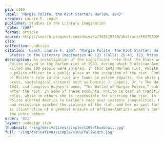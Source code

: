 ```yaml
---
pid: s109
label: 'Margie Polite, the Riot Starter: Harlem, 1943'
creator: Laurie F. Leach
publisher: Studies in the Literary Imagination
_date: '2007'
format: article
source: http://search.proquest.com/docview/198125730/abstract/F557E5D2966B44FAPQ/1
clio:
collection: undesign
citation: 'Leach, Laurie F. 2007. "Margie Polite, The Riot Starter: Harlem, 1943."
  Studies in the Literary Imagination 40 (2) (Fall): 25-48, 173. https://www.proquest.com/docview/198125730/abstract/F557E5D2966B44FAPQ/1'
description: An investigation of the significant role that the black woman Margie
  Polite played in the Harlem riot of 1943, during which 6 African-Americans were
  killed and 180 people were injured. In this 1943 Harlem riot, Polite confronted
  a police officer in a public place at the inception of the riot. Conflicting accounts
  of Polite's role in the riot are found in police reports, the white press, the black
  press, sociological accounts such as Dominic J. Capeci, Jr.'s The Harlem Riot of
  1943, and Langston Hughes's poem, “The Ballad of Margie Polite,” published two months
  after the riot. In some of these accounts, Polite is cast in traditional feminine
  roles, while in others she is responsible for starting the riot. In fact, Margie
  Polite alerted America to Harlem's rage over systemic inequalities. Her protest
  and resistance sparked the violence of the riot, and her ex post facto silencing
  is illustrative of a general erasure of African-American women's participation in
  the pubic sphere.
order: '011'
layout: undesign_item
thumbnail: "/img/derivatives/simple/s109/thumbnail.jpg"
full: "/img/derivatives/simple/s109/fullwidth.jpg"
---
```

